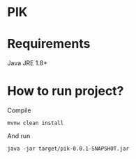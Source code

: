 # PIK
# Requirements

Java JRE 1.8+

# How to run project?

Compile
```
mvnw clean install
```
And run
```
java -jar target/pik-0.0.1-SNAPSHOT.jar
```
